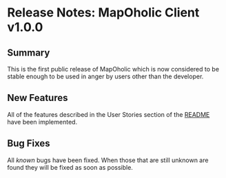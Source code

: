 # Release Notes: MapOholic Client v1.0.0

## Summary

This is the first public release of MapOholic which is now considered to be stable enough to be used in anger by users other than the developer.

## New Features

All of the features described in the User Stories section of the [README]('../README.md') have been implemented.

## Bug Fixes

All *known* bugs have been fixed. When those that are still unknown are found they will be fixed as soon as possible.
